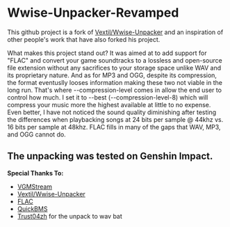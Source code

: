 # Wwise-Unpacker-Revamped
This github project is a fork of [Vextil/Wwise-Unpacker](https://github.com/Vextil/Wwise-Unpacker) and an inspiration of other people's work that have also forked his project.

What makes this project stand out? It was aimed at to add support for "FLAC" and convert your game soundtracks to a lossless and open-source file extension without any sacrifices to your storage space unlike WAV and its proprietary nature. And as for MP3 and OGG, despite its compression, the format eventuslly looses information making these two not viable in the long run. That's where --compression-level comes in allow the end user to control how much. I set it to --best (--compression-level-8) which will compress your music more the highest available at little to no expense. Even better, I have not noticed the sound quality diminishing after testing the differences when playbacking songs at 24 bits per sample @ 44khz vs. 16 bits per sample at 48khz. FLAC fills in many of the gaps that WAV, MP3, and OGG cannot do. 

The unpacking was tested on Genshin Impact.
---
**Special Thanks To:**
* [VGMStream](https://github.com/vgmstream/vgmstream)
* [Vextil/Wwise-Unpacker](https://github.com/Vextil/Wwise-Unpacker)
* [FLAC](https://xiph.org/flac/)
* [QuickBMS](https://aluigi.altervista.org/quickbms.htm)
* [Trust04zh](https://github.com/Trust04zh/Wwise-Unpacker) for the unpack to wav bat
